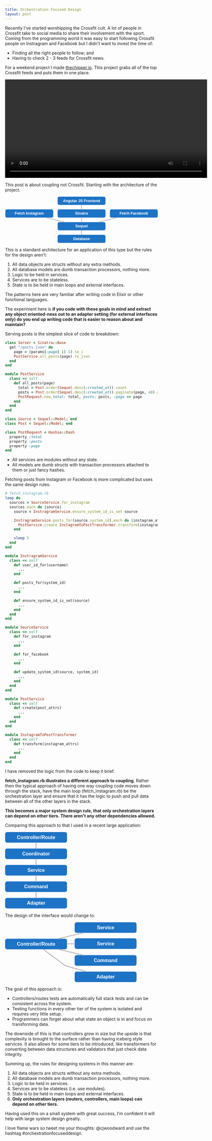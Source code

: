 ```yaml
---
title: Orchestration Focused Design
layout: post
---
```


Recently I've started worshipping the Crossfit cult. A lot of people in Crossfit take to social media to share their involvement with the sport. Coming from the programming world it was easy to start following Crossfit people on Instragram and Facebook but I didn't want to invest the time of:

- Finding all the right people to follow; and
- Having to check 2 - 3 feeds for Crossfit news.

For a weekend project I made [thechipper.io](http://thechipper.io). This project grabs all of the top Crossfit feeds and puts them in one place.

<video width="666" height="324" autoplay loop>
  <source src="http://cl.ly/1v2y1F241x0j/download/thechipper.mp4" type="video/mp4">
</video>

This post is about coupling not Crossfit. Starting with the architecture of the project.


<svg xmlns="http://www.w3.org/2000/svg" xmlns:xl="http://www.w3.org/1999/xlink" version="1.1" viewBox="35 51 489 148" width="489pt" height="148pt"><metadata xmlns:dc="http://purl.org/dc/elements/1.1/"><dc:date>2014-08-10 22:20Z</dc:date><!-- Produced by OmniGraffle Professional 5.4.4 --></metadata><defs><font-face font-family="Helvetica" font-size="12" units-per-em="1000" underline-position="-75.683594" underline-thickness="49.316406" slope="0" x-height="532.22656" cap-height="719.72656" ascent="770.01953" descent="-229.98047" font-weight="bold"><font-face-src><font-face-name name="Helvetica-Bold"/></font-face-src></font-face></defs><g stroke="none" stroke-opacity="1" stroke-dasharray="none" fill="none" fill-opacity="1"><title>Canvas 3</title><g><title>Layer 1</title><path d="M 208.09856 51 L 351.17699 51 C 353.93841 51 356.17699 53.238576 356.17699 56 L 356.17699 72.117647 C 356.17699 74.87907 353.93841 77.117647 351.17699 77.117647 L 208.09856 77.117647 C 205.33714 77.117647 203.09856 74.87907 203.09856 72.117647 L 203.09856 56 C 203.09856 53.238576 205.33714 51 208.09856 51 Z" fill="#1d73c5"/><text transform="translate(208.09856 57.058824)" fill="white"><tspan font-family="Helvetica" font-size="12" font-weight="bold" fill="white" x="12.2042534" y="11" textLength="118.66992">Angular JS Frontend</tspan></text><path d="M 208.09856 91.62745 L 351.17699 91.62745 C 353.93841 91.62745 356.17699 93.86603 356.17699 96.62745 L 356.17699 112.7451 C 356.17699 115.50652 353.93841 117.7451 351.17699 117.7451 L 208.09856 117.7451 C 205.33714 117.7451 203.09856 115.50652 203.09856 112.7451 L 203.09856 96.62745 C 203.09856 93.86603 205.33714 91.62745 208.09856 91.62745 Z" fill="#1d73c5"/><text transform="translate(208.09856 97.686275)" fill="white"><tspan font-family="Helvetica" font-size="12" font-weight="bold" fill="white" x="51.198394" y="11" textLength="40.68164">Sinatra</tspan></text><line x1="279.7906" y1="77.117647" x2="279.9604" y2="91.62745" stroke="#b3b3b3" stroke-linecap="round" stroke-linejoin="round" stroke-width="2"/><path d="M 208.09856 132.2549 L 351.17699 132.2549 C 353.93841 132.2549 356.17699 134.49348 356.17699 137.2549 L 356.17699 153.37255 C 356.17699 156.13397 353.93841 158.37255 351.17699 158.37255 L 208.09856 158.37255 C 205.33714 158.37255 203.09856 156.13397 203.09856 153.37255 L 203.09856 137.2549 C 203.09856 134.49348 205.33714 132.2549 208.09856 132.2549 Z" fill="#1d73c5"/><text transform="translate(208.09856 138.313725)" fill="white"><tspan font-family="Helvetica" font-size="12" font-weight="bold" fill="white" x="51.866363" y="11" textLength="39.345703">Sequel</tspan></text><line x1="279.7906" y1="117.7451" x2="279.9604" y2="132.2549" stroke="#b3b3b3" stroke-linecap="round" stroke-linejoin="round" stroke-width="2"/><path d="M 208.09856 172.88235 L 351.17699 172.88235 C 353.93841 172.88235 356.17699 175.12093 356.17699 177.88235 L 356.17699 194 C 356.17699 196.76142 353.93841 199 351.17699 199 L 208.09856 199 C 205.33714 199 203.09856 196.76142 203.09856 194 L 203.09856 177.88235 C 203.09856 175.12093 205.33714 172.88235 208.09856 172.88235 Z" fill="#1d73c5"/><text transform="translate(208.09856 178.94118)" fill="white"><tspan font-family="Helvetica" font-size="12" font-weight="bold" fill="white" x="44.85855" y="11" textLength="53.361328">Database</tspan></text><line x1="279.63778" y1="158.37255" x2="279.63778" y2="172.88235" stroke="#b3b3b3" stroke-linecap="round" stroke-linejoin="round" stroke-width="2"/><path d="M 40.810194 91.62745 L 183.88862 91.62745 C 186.65005 91.62745 188.88862 93.86603 188.88862 96.62745 L 188.88862 112.7451 C 188.88862 115.50652 186.65005 117.7451 183.88862 117.7451 L 40.810194 117.7451 C 38.04877 117.7451 35.810194 115.50652 35.810194 112.7451 L 35.810194 96.62745 C 35.810194 93.86603 38.04877 91.62745 40.810194 91.62745 Z" fill="#1d73c5"/><text transform="translate(40.810194 97.686275)" fill="white"><tspan font-family="Helvetica" font-size="12" font-weight="bold" fill="white" x="25.194488" y="11" textLength="92.689453">Fetch Instagram</tspan></text><path d="M 375.38692 91.62745 L 518.46535 91.62745 C 521.22677 91.62745 523.46535 93.86603 523.46535 96.62745 L 523.46535 112.7451 C 523.46535 115.50652 521.22677 117.7451 518.46535 117.7451 L 375.38692 117.7451 C 372.6255 117.7451 370.38692 115.50652 370.38692 112.7451 L 370.38692 96.62745 C 370.38692 93.86603 372.6255 91.62745 375.38692 91.62745 Z" fill="#1d73c5"/><text transform="translate(375.38692 97.686275)" fill="white"><tspan font-family="Helvetica" font-size="12" font-weight="bold" fill="white" x="25.862457" y="11" textLength="91.353516">Fetch Facebook</tspan></text><line x1="393.68797" y1="117.7451" x2="334.53446" y2="132.2549" stroke="#b3b3b3" stroke-linecap="round" stroke-linejoin="round" stroke-width="2"/><line x1="166.06168" y1="117.7451" x2="225.74199" y2="132.2549" stroke="#b3b3b3" stroke-linecap="round" stroke-linejoin="round" stroke-width="2"/></g></g></svg>

This is a standard architecture for an application of this type but the rules for the design aren't:

1. All data objects are structs without any extra methods.
2. All database models are dumb transaction processors, nothing more.
3. Logic to be held in services.
4. Services are to be stateless.
5. State is to be held in main loops and external interfaces.

The patterns here are very familiar after writing code in Elixir or other functional languages.

The experiment here is __if you code with these goals in mind and extract any object oriented-ness out to an adapter setting (for external interfaces only) do you end up writing code that is easier to reason about and maintain?__

Serving posts is the simplest slice of code to breakdown:

```ruby
class Server < Sinatra::Base
  get "/posts.json" do
    page = (params[:page] || 1).to_i
    PostService.all_posts(page).to_json
  end
end

module PostService
  class << self
    def all_posts(page)
      total = Post.order(Sequel.desc(:created_at)).count
      posts = Post.order(Sequel.desc(:created_at)).paginate(page, 40).all
      PostRequest.new total: total, posts: posts, :page => page
    end
  end
end

class Source < Sequel::Model; end
class Post < Sequel::Model; end

class PostRequest < Hashie::Dash
  property :total
  property :posts
  property :page
end
```

- All services are modules without any state.
- All models are dumb structs with transaction processors attached to them or just fancy hashes.

Fetching posts from Instagram or Facebook is more complicated but uses the same design rules.

```ruby
# fetch_instagram.rb
loop do
  sources = SourceService.for_instagram
  sources.each do |source|
    source = InstragramService.ensure_system_id_is_set source

    InstragramService.posts_for(source.system_id).each do |instagram_attrs|
      PostService.create InstagramToPostTransformer.transform(instagram_attrs)
    end

    sleep 5
  end
end

module InstragramService
  class << self
    def user_id_for(username)
      ...
    end

    def posts_for(system_id)
      ...
    end

    def ensure_system_id_is_set(source)
      ...
    end
  end
end

module SourceService
  class << self
    def for_instagram
      ...
    end

    def for_facebook
      ...
    end

    def update_system_id(source, system_id)
      ...
    end
  end
end

module PostService
  class << self
    def create(post_attrs)
      ...
    end
  end
end

module InstagramToPostTransformer
  class << self
    def transform(instagram_attrs)
      ...
    end
  end
end
```

I have removed the logic from the code to keep it brief.

__fetch_instagram.rb illustrates a different approach to coupling__. Rather then the typical approach of having one way coupling code moves down through the stack, have the main loop (fetch_instagram.rb) be the orchestration layer and ensure that it has the logic to push and pull data between all of the other layers in the stack.

__This becomes a major system design rule, that only orchestration layers can depend on other tiers. There aren't any other dependencies allowed.__

Comparing this approach to that I used in a recent large application:

<svg xmlns="http://www.w3.org/2000/svg" xmlns:xl="http://www.w3.org/1999/xlink" version="1.1" viewBox="203 17 154 189" width="154pt" height="189pt"><metadata xmlns:dc="http://purl.org/dc/elements/1.1/"><dc:date>2014-08-10 23:03Z</dc:date><!-- Produced by OmniGraffle Professional 5.4.4 --></metadata><defs><font-face font-family="Helvetica" font-size="12" units-per-em="1000" underline-position="-75.683594" underline-thickness="49.316406" slope="0" x-height="532.22656" cap-height="719.72656" ascent="770.01953" descent="-229.98047" font-weight="bold"><font-face-src><font-face-name name="Helvetica-Bold"/></font-face-src></font-face></defs><g stroke="none" stroke-opacity="1" stroke-dasharray="none" fill="none" fill-opacity="1"><title>Canvas 4</title><g><title>Layer 1</title><path d="M 208.09857 17 L 351.177 17 C 353.93842 17 356.177 19.238576 356.177 22 L 356.177 38.117647 C 356.177 40.87907 353.93842 43.117647 351.177 43.117647 L 208.09857 43.117647 C 205.33714 43.117647 203.09857 40.87907 203.09857 38.117647 L 203.09857 22 C 203.09857 19.238576 205.33714 17 208.09857 17 Z" fill="#1d73c5"/><text transform="translate(208.09857 23.058824)" fill="white"><tspan font-family="Helvetica" font-size="12" font-weight="bold" fill="white" x="24.207183" y="11" textLength="94.66406">Controller/Route</tspan></text><path d="M 208.09857 57.62745 L 351.177 57.62745 C 353.93842 57.62745 356.177 59.866027 356.177 62.62745 L 356.177 78.7451 C 356.177 81.50652 353.93842 83.7451 351.177 83.7451 L 208.09857 83.7451 C 205.33714 83.7451 203.09857 81.50652 203.09857 78.7451 L 203.09857 62.62745 C 203.09857 59.866027 205.33714 57.62745 208.09857 57.62745 Z" fill="#1d73c5"/><text transform="translate(208.09857 63.686275)" fill="white"><tspan font-family="Helvetica" font-size="12" font-weight="bold" fill="white" x="37.209136" y="11" textLength="68.660156">Coordinator</tspan></text><line x1="279.63776" y1="43.117647" x2="279.63776" y2="57.62745" stroke="#b3b3b3" stroke-linecap="round" stroke-linejoin="round" stroke-width="2"/><path d="M 208.09857 98.2549 L 351.177 98.2549 C 353.93842 98.2549 356.177 100.49348 356.177 103.2549 L 356.177 119.37255 C 356.177 122.13397 353.93842 124.37255 351.177 124.37255 L 208.09857 124.37255 C 205.33714 124.37255 203.09857 122.13397 203.09857 119.37255 L 203.09857 103.2549 C 203.09857 100.49348 205.33714 98.2549 208.09857 98.2549 Z" fill="#1d73c5"/><text transform="translate(208.09857 104.313725)" fill="white"><tspan font-family="Helvetica" font-size="12" font-weight="bold" fill="white" x="50.187652" y="11" textLength="42.703125">Service</tspan></text><line x1="279.63776" y1="83.7451" x2="279.63776" y2="98.2549" stroke="#b3b3b3" stroke-linecap="round" stroke-linejoin="round" stroke-width="2"/><path d="M 208.09857 138.88235 L 351.177 138.88235 C 353.93842 138.88235 356.177 141.12093 356.177 143.88235 L 356.177 160 C 356.177 162.76142 353.93842 165 351.177 165 L 208.09857 165 C 205.33714 165 203.09857 162.76142 203.09857 160 L 203.09857 143.88235 C 203.09857 141.12093 205.33714 138.88235 208.09857 138.88235 Z" fill="#1d73c5"/><text transform="translate(208.09857 144.94118)" fill="white"><tspan font-family="Helvetica" font-size="12" font-weight="bold" fill="white" x="42.204253" y="11" textLength="58.669922">Command</tspan></text><line x1="279.63779" y1="124.37255" x2="279.63779" y2="138.88235" stroke="#b3b3b3" stroke-linecap="round" stroke-linejoin="round" stroke-width="2"/><path d="M 208.09857 179.5098 L 351.177 179.5098 C 353.93842 179.5098 356.177 181.74838 356.177 184.5098 L 356.177 200.62745 C 356.177 203.38887 353.93842 205.62745 351.177 205.62745 L 208.09857 205.62745 C 205.33714 205.62745 203.09857 203.38887 203.09857 200.62745 L 203.09857 184.5098 C 203.09857 181.74838 205.33714 179.5098 208.09857 179.5098 Z" fill="#1d73c5"/><text transform="translate(208.09857 185.56863)" fill="white"><tspan font-family="Helvetica" font-size="12" font-weight="bold" fill="white" x="48.869292" y="11" textLength="45.339844">Adapter</tspan></text><line x1="279.63779" y1="164.99999" x2="279.63779" y2="179.5098" stroke="#b3b3b3" stroke-linecap="round" stroke-linejoin="round" stroke-width="2"/></g></g></svg>

The design of the interface would change to:

<svg xmlns="http://www.w3.org/2000/svg" xmlns:xl="http://www.w3.org/1999/xlink" version="1.1" viewBox="117 21 326 148" width="326pt" height="148pt"><metadata xmlns:dc="http://purl.org/dc/elements/1.1/"><dc:date>2014-08-10 23:08Z</dc:date><!-- Produced by OmniGraffle Professional 5.4.4 --></metadata><defs><font-face font-family="Helvetica" font-size="12" units-per-em="1000" underline-position="-75.683594" underline-thickness="49.316406" slope="0" x-height="532.22656" cap-height="719.72656" ascent="770.01953" descent="-229.98047" font-weight="bold"><font-face-src><font-face-name name="Helvetica-Bold"/></font-face-src></font-face></defs><g stroke="none" stroke-opacity="1" stroke-dasharray="none" fill="none" fill-opacity="1"><title>Canvas 5</title><g><title>Layer 1</title><path d="M 122.09856 61.627455 L 265.17699 61.627455 C 267.93841 61.627455 270.17699 63.86603 270.17699 66.627455 L 270.17699 82.7451 C 270.17699 85.506526 267.93841 87.7451 265.17699 87.7451 L 122.09856 87.7451 C 119.33714 87.7451 117.09856 85.506526 117.09856 82.7451 L 117.09856 66.627455 C 117.09856 63.86603 119.33714 61.627455 122.09856 61.627455 Z" fill="#1d73c5"/><text transform="translate(122.09856 67.68628)" fill="white"><tspan font-family="Helvetica" font-size="12" font-weight="bold" fill="white" x="24.207183" y="11" textLength="94.66406">Controller/Route</tspan></text><path d="M 294.09856 21 L 437.177 21 C 439.93841 21 442.177 23.238576 442.177 26 L 442.177 42.117647 C 442.177 44.87907 439.93841 47.117647 437.177 47.117647 L 294.09856 47.117647 C 291.33714 47.117647 289.09856 44.87907 289.09856 42.117647 L 289.09856 26 C 289.09856 23.238576 291.33714 21 294.09856 21 Z" fill="#1d73c5"/><text transform="translate(294.09856 27.058824)" fill="white"><tspan font-family="Helvetica" font-size="12" font-weight="bold" fill="white" x="50.187652" y="11" textLength="42.703125">Service</tspan></text><line x1="248.92348" y1="61.627455" x2="310.35207" y2="47.117647" stroke="#b3b3b3" stroke-linecap="round" stroke-linejoin="round" stroke-width="2"/><path d="M 294.09856 60.62745 L 437.177 60.62745 C 439.93841 60.62745 442.177 62.866027 442.177 65.62745 L 442.177 81.7451 C 442.177 84.50652 439.93841 86.7451 437.177 86.7451 L 294.09856 86.7451 C 291.33714 86.7451 289.09856 84.50652 289.09856 81.7451 L 289.09856 65.62745 C 289.09856 62.866027 291.33714 60.62745 294.09856 60.62745 Z" fill="#1d73c5"/><text transform="translate(294.09856 66.686275)" fill="white"><tspan font-family="Helvetica" font-size="12" font-weight="bold" fill="white" x="50.187652" y="11" textLength="42.703125">Service</tspan></text><path d="M 294.09856 102.2549 L 437.177 102.2549 C 439.93841 102.2549 442.177 104.49348 442.177 107.2549 L 442.177 123.37255 C 442.177 126.13397 439.93841 128.37255 437.177 128.37255 L 294.09856 128.37255 C 291.33714 128.37255 289.09856 126.13397 289.09856 123.37255 L 289.09856 107.2549 C 289.09856 104.49348 291.33714 102.2549 294.09856 102.2549 Z" fill="#1d73c5"/><text transform="translate(294.09856 108.313725)" fill="white"><tspan font-family="Helvetica" font-size="12" font-weight="bold" fill="white" x="42.204253" y="11" textLength="58.669922">Command</tspan></text><line x1="270.17699" y1="74.24128" x2="289.09856" y2="74.13127" stroke="#b3b3b3" stroke-linecap="round" stroke-linejoin="round" stroke-width="2"/><path d="M 294.09856 142.88235 L 437.177 142.88235 C 439.93841 142.88235 442.177 145.12093 442.177 147.88235 L 442.177 164 C 442.177 166.76142 439.93841 169 437.177 169 L 294.09856 169 C 291.33714 169 289.09856 166.76142 289.09856 164 L 289.09856 147.88235 C 289.09856 145.12093 291.33714 142.88235 294.09856 142.88235 Z" fill="#1d73c5"/><text transform="translate(294.09856 148.941175)" fill="white"><tspan font-family="Helvetica" font-size="12" font-weight="bold" fill="white" x="48.869292" y="11" textLength="45.339844">Adapter</tspan></text><line x1="248.9235" y1="87.7451" x2="310.35206" y2="102.2549" stroke="#b3b3b3" stroke-linecap="round" stroke-linejoin="round" stroke-width="2"/><path d="M 211.26337 87.7451 L 266.09856 128.37255 L 318.48762 142.88235" stroke="#b3b3b3" stroke-linecap="round" stroke-linejoin="round" stroke-width="2"/></g></g></svg>

The goal of this approach is:

- Controllers/routes tests are automatically full stack tests and can be consistent across the system.
- Testing functions in every other tier of the system is isolated and requires very little setup.
- Programmers can forget about what state an object is in and focus on transforming data.

The downside of this is that controllers grow in size but the upside is that complexity is brought to the surface rather than having iceberg style services. It also allows for some tiers to be introduced, like transformers for converting between data structures and validators that just check data integrity.

Summing up, the rules for designing systems in this manner are:

1. All data objects are structs without any extra methods.
2. All database models are dumb transaction processors, nothing more.
3. Logic to be held in services.
4. Services are to be stateless (i.e. use modules).
5. State is to be held in main loops and external interfaces.
6. __Only orchestration layers (routers, controllers, main loops) can depend on other tiers.__

Having used this on a small system with great success, I'm confident it will help with large system design greatly.

I love flame wars so tweet me your thoughts: @cjwoodward and use the hashtag #orchestrationfocuseddesign.
